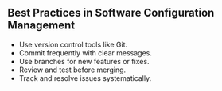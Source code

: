 ## Best Practices in Software Configuration Management

- Use version control tools like Git.
- Commit frequently with clear messages.
- Use branches for new features or fixes.
- Review and test before merging.
- Track and resolve issues systematically.
